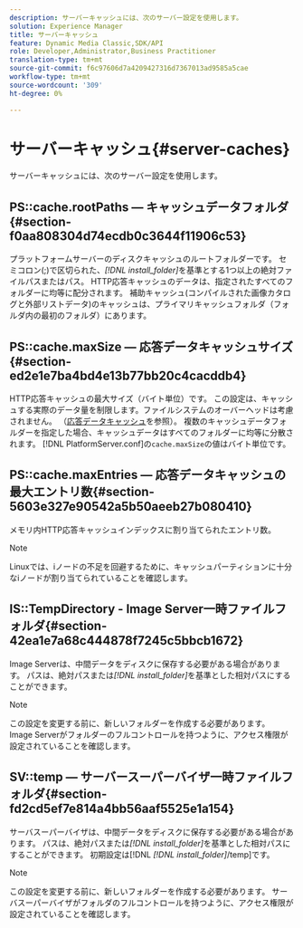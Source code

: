 ```yaml
---
description: サーバーキャッシュには、次のサーバー設定を使用します。
solution: Experience Manager
title: サーバーキャッシュ
feature: Dynamic Media Classic,SDK/API
role: Developer,Administrator,Business Practitioner
translation-type: tm+mt
source-git-commit: f6c97606d7a4209427316d7367013ad9585a5cae
workflow-type: tm+mt
source-wordcount: '309'
ht-degree: 0%

---
```



# サーバーキャッシュ{#server-caches}

サーバーキャッシュには、次のサーバー設定を使用します。

## PS::cache.rootPaths — キャッシュデータフォルダ{#section-f0aa808304d74ecdb0c3644f11906c53}

プラットフォームサーバーのディスクキャッシュのルートフォルダーです。 セミコロン(;)で区切られた、*[!DNL install_folder]*&#x200B;を基準とする1つ以上の絶対ファイルパスまたはパス。 HTTP応答キャッシュのデータは、指定されたすべてのフォルダーに均等に配分されます。 補助キャッシュ(コンパイルされた画像カタログと外部リストデータ)のキャッシュは、プライマリキャッシュフォルダ（フォルダ内の最初のフォルダ）にあります。

## PS::cache.maxSize — 応答データキャッシュサイズ{#section-ed2e1e7ba4bd4e13b77bb20c4cacddb4}

HTTP応答キャッシュの最大サイズ（バイト単位）です。 この設定は、キャッシュする実際のデータ量を制限します。ファイルシステムのオーバーヘッドは考慮されません。 （[応答データキャッシュ](../../../../is-api/image-serving-api-ref/c-configuration-and-administration/c-data-caches/c-response-data-cache.md#concept-81ea996c242441f2a69f7e9d9b3a29ca)を参照）。 複数のキャッシュデータフォルダーを指定した場合、キャッシュデータはすべてのフォルダーに均等に分散されます。 [!DNL PlatformServer.conf]の`cache.maxSize`の値はバイト単位です。

## PS::cache.maxEntries — 応答データキャッシュの最大エントリ数{#section-5603e327e90542a5b50aeeb27b080410}

メモリ内HTTP応答キャッシュインデックスに割り当てられたエントリ数。

>[!NOTE]
>
>Linuxでは、iノードの不足を回避するために、キャッシュパーティションに十分なiノードが割り当てられていることを確認します。

## IS::TempDirectory - Image Server一時ファイルフォルダ{#section-42ea1e7a68c444878f7245c5bbcb1672}

Image Serverは、中間データをディスクに保存する必要がある場合があります。 パスは、絶対パスまたは&#x200B;*[!DNL install_folder]*&#x200B;を基準とした相対パスにすることができます。

>[!NOTE]
>
>この設定を変更する前に、新しいフォルダーを作成する必要があります。 Image Serverがフォルダーのフルコントロールを持つように、アクセス権限が設定されていることを確認します。

## SV::temp — サーバースーパーバイザ一時ファイルフォルダ{#section-fd2cd5ef7e814a4bb56aaf5525e1a154}

サーバスーパーバイザは、中間データをディスクに保存する必要がある場合があります。 パスは、絶対パスまたは&#x200B;*[!DNL install_folder]*&#x200B;を基準とした相対パスにすることができます。 初期設定は[!DNL *[!DNL install_folder]*/temp]です。

>[!NOTE]
>
>この設定を変更する前に、新しいフォルダーを作成する必要があります。 サーバスーパーバイザがフォルダのフルコントロールを持つように、アクセス権限が設定されていることを確認します。

